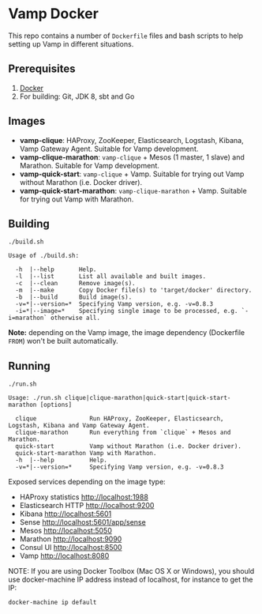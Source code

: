 # Vamp Docker

This repo contains a number of `Dockerfile` files and bash scripts to help setting up Vamp in different situations. 

## Prerequisites

1. [Docker](https://docs.docker.com/)
2. For building: Git, JDK 8, sbt and Go

## Images

- **vamp-clique**: HAProxy, ZooKeeper, Elasticsearch, Logstash, Kibana, Vamp Gateway Agent. Suitable for Vamp development.
- **vamp-clique-marathon**: `vamp-clique` + Mesos (1 master, 1 slave) and Marathon. Suitable for Vamp development.
- **vamp-quick-start**: `vamp-clique` + Vamp. Suitable for trying out Vamp without Marathon (i.e. Docker driver).
- **vamp-quick-start-marathon**: `vamp-clique-marathon` + Vamp. Suitable for trying out Vamp with Marathon.
 
## Building

```
./build.sh

Usage of ./build.sh:

  -h  |--help       Help.
  -l  |--list       List all available and built images.
  -c  |--clean      Remove image(s).
  -m  |--make       Copy Docker file(s) to 'target/docker' directory.
  -b  |--build      Build image(s).
  -v=*|--version=*  Specifying Vamp version, e.g. -v=0.8.3
  -i=*|--image=*    Specifying single image to be processed, e.g. `-i=marathon` otherwise all.
```

**Note:** depending on the Vamp image, the image dependency (Dockerfile `FROM`) won't be built automatically. 

## Running

```
./run.sh

Usage: ./run.sh clique|clique-marathon|quick-start|quick-start-marathon [options] 

  clique               Run HAProxy, ZooKeeper, Elasticsearch, Logstash, Kibana and Vamp Gateway Agent.
  clique-marathon      Run everything from `clique` + Mesos and Marathon.
  quick-start          Vamp without Marathon (i.e. Docker driver).
  quick-start-marathon Vamp with Marathon.
  -h  |--help          Help.
  -v=*|--version=*     Specifying Vamp version, e.g. -v=0.8.3
```

Exposed services depending on the image type:

- HAProxy statistics [http://localhost:1988](http://localhost:1988)
- Elasticsearch HTTP [http://localhost:9200](http://localhost:9200)
- Kibana [http://localhost:5601](http://localhost:5601)
- Sense [http://localhost:5601/app/sense](http://localhost:5601/app/sense)
- Mesos [http://localhost:5050](http://localhost:5050)
- Marathon [http://localhost:9090](http://localhost:9090)
- Consul UI [http://localhost:8500](http://localhost:8500)
- Vamp [http://localhost:8080](http://localhost:8080)

NOTE: If you are using Docker Toolbox (Mac OS X or Windows), you should use docker-machine IP address instead of localhost, for instance to get the IP:
```
docker-machine ip default
```
